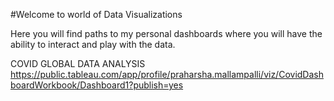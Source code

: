 #Welcome to world of Data Visualizations

Here you will find paths to my personal dashboards where you will have the ability to interact and play with the data. 

COVID GLOBAL DATA ANALYSIS
https://public.tableau.com/app/profile/praharsha.mallampalli/viz/CovidDashboardWorkbook/Dashboard1?publish=yes
